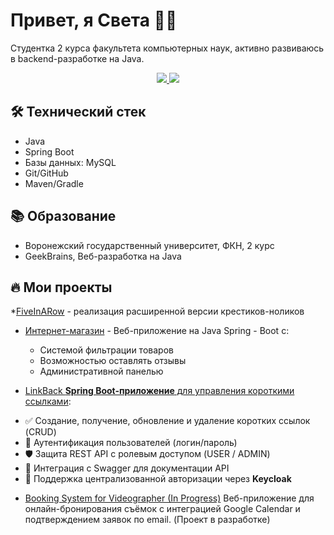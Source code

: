 # Привет, я Света 👩‍💻

Студентка 2 курса факультета компьютерных наук, активно развиваюсь в backend-разработке на Java.

<p align='center'>
   <a href="https://t.me/Svetochic">
       <img src="https://img.shields.io/badge/Telegram-2CA5E0?style=for-the-badge&logo=telegram&logoColor=white"/>
   </a>
   <a href="mailto:s9192489459@gmail.com">
       <img src="https://img.shields.io/badge/Gmail-D14836?style=for-the-badge&logo=gmail&logoColor=white"/>
   </a>
</p>

## 🛠 Технический стек
* Java 
* Spring Boot 
* Базы данных: MySQL
* Git/GitHub
* Maven/Gradle

## 📚 Образование
* Воронежский государственный университет, ФКН, 2 курс
* GeekBrains, Веб-разработка на Java

## 🔥 Мои проекты
*[FiveInARow](https://github.com/SysoevaSvetlana/FiveInARow.git) - реализация расширенной версии крестиков-ноликов

* [Интернет-магазин](https://github.com/SysoevaSvetlana/shop.git) - Веб-приложение на Java Spring - Boot с:
  - Системой фильтрации товаров
  - Возможностью оставлять отзывы
  - Административной панелью
   
* [LinkBack **Spring Boot-приложение** для управления короткими ссылками](https://github.com/SysoevaSvetlana/LinkBack.git):

- ✅ Создание, получение, обновление и удаление коротких ссылок (CRUD)
- 🔐 Аутентификация пользователей (логин/пароль)
- 🛡️ Защита REST API с ролевым доступом (USER / ADMIN)
- 📘 Интеграция с Swagger для документации API
- 🧿 Поддержка централизованной авторизации через **Keycloak**

* [Booking System for Videographer (In Progress)](https://github.com/SysoevaSvetlana/Calendar.git) Веб-приложение для онлайн-бронирования съёмок с интеграцией Google Calendar и подтверждением заявок по email. (Проект в разработке)



